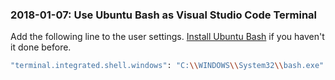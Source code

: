 ### 2018-01-07: Use Ubuntu Bash as Visual Studio Code Terminal

Add the following line to the user settings. [Install Ubuntu Bash](https://neikei.github.io/notes/#2017-12-15-Ubuntu-Bash-installation-on-Windows-10) if you haven't it done before.

```bash
"terminal.integrated.shell.windows": "C:\\WINDOWS\\System32\\bash.exe"
```
